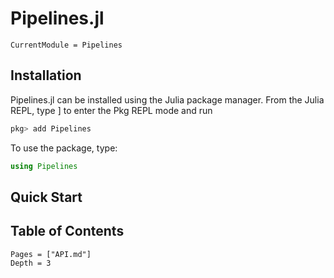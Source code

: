 # Pipelines.jl

```@meta
CurrentModule = Pipelines
```

## Installation

Pipelines.jl can be installed using the Julia package manager. From the Julia REPL, type ] to enter the Pkg REPL mode and run

```julia
pkg> add Pipelines
```

To use the package, type:

```julia
using Pipelines
```

## Quick Start

## Table of Contents

```@contents
Pages = ["API.md"]
Depth = 3
```